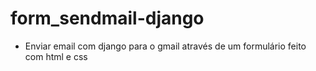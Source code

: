 # form_sendmail-django
- Enviar email com django para o gmail através de um formulário feito com html e css
